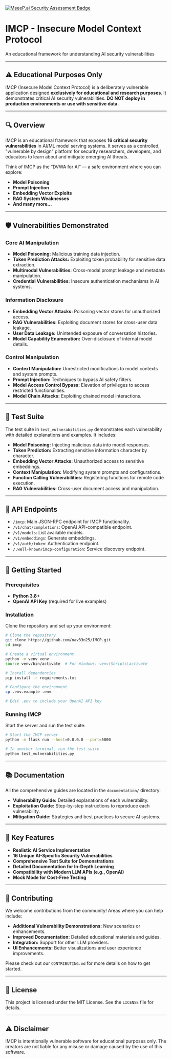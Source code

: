 [![MseeP.ai Security Assessment Badge](https://mseep.net/pr/nav33n25-imcp-badge.png)](https://mseep.ai/app/nav33n25-imcp)

# IMCP - Insecure Model Context Protocol

An educational framework for understanding AI security vulnerabilities

---

## ⚠️ Educational Purposes Only

IMCP (Insecure Model Context Protocol) is a deliberately vulnerable application designed **exclusively for educational and research purposes**. It demonstrates critical AI security vulnerabilities. **DO NOT deploy in production environments or use with sensitive data.**

---

## 🔍 Overview

IMCP is an educational framework that exposes **16 critical security vulnerabilities** in AI/ML model serving systems. It serves as a controlled, "vulnerable by design" platform for security researchers, developers, and educators to learn about and mitigate emerging AI threats.

Think of IMCP as the “DVWA for AI” — a safe environment where you can explore:
- **Model Poisoning**
- **Prompt Injection**
- **Embedding Vector Exploits**
- **RAG System Weaknesses**
- **And many more…**

---

## 🛡️ Vulnerabilities Demonstrated

### Core AI Manipulation
- **Model Poisoning:** Malicious training data injection.
- **Token Prediction Attacks:** Exploiting token probability for sensitive data extraction.
- **Multimodal Vulnerabilities:** Cross-modal prompt leakage and metadata manipulation.
- **Credential Vulnerabilities:** Insecure authentication mechanisms in AI systems.

### Information Disclosure
- **Embedding Vector Attacks:** Poisoning vector stores for unauthorized access.
- **RAG Vulnerabilities:** Exploiting document stores for cross-user data leakage.
- **User Data Leakage:** Unintended exposure of conversation histories.
- **Model Capability Enumeration:** Over-disclosure of internal model details.

### Control Manipulation
- **Context Manipulation:** Unrestricted modifications to model contexts and system prompts.
- **Prompt Injection:** Techniques to bypass AI safety filters.
- **Model Access Control Bypass:** Elevation of privileges to access restricted functionalities.
- **Model Chain Attacks:** Exploiting chained model interactions.

---

## 📜 Test Suite

The test suite in `test_vulnerabilities.py` demonstrates each vulnerability with detailed explanations and examples. It includes:
- **Model Poisoning:** Injecting malicious data into model responses.
- **Token Prediction:** Extracting sensitive information character by character.
- **Embedding Vector Attacks:** Unauthorized access to sensitive embeddings.
- **Context Manipulation:** Modifying system prompts and configurations.
- **Function Calling Vulnerabilities:** Registering functions for remote code execution.
- **RAG Vulnerabilities:** Cross-user document access and manipulation.

---

## 📜 API Endpoints

- `/imcp`: Main JSON-RPC endpoint for IMCP functionality.
- `/v1/chat/completions`: OpenAI API-compatible endpoint.
- `/v1/models`: List available models.
- `/v1/embeddings`: Generate embeddings.
- `/v1/auth/token`: Authentication endpoint.
- `/.well-known/imcp-configuration`: Service discovery endpoint.

---

## 🚀 Getting Started

### Prerequisites

- **Python 3.8+**
- **OpenAI API Key** (required for live examples)

### Installation

Clone the repository and set up your environment:

```bash
# Clone the repository
git clone https://github.com/nav33n25/IMCP.git
cd imcp

# Create a virtual environment
python -m venv venv
source venv/bin/activate  # For Windows: venv\Scripts\activate

# Install dependencies
pip install -r requirements.txt

# Configure the environment
cp .env.example .env

# Edit .env to include your OpenAI API key
```

### Running IMCP

Start the server and run the test suite:

```bash
# Start the IMCP server
python -m flask run --host=0.0.0.0 --port=5000

# In another terminal, run the test suite
python test_vulnerabilities.py
```

---

## 📚 Documentation

All the comprehensive guides are located in the `documentation/` directory:

- **Vulnerability Guide:** Detailed explanations of each vulnerability.
- **Exploitation Guide:** Step-by-step instructions to reproduce each vulnerability.
- **Mitigation Guide:** Strategies and best practices to secure AI systems.

---

## 🌟 Key Features

- **Realistic AI Service Implementation**
- **16 Unique AI-Specific Security Vulnerabilities**
- **Comprehensive Test Suite for Demonstrations**
- **Detailed Documentation for In-Depth Learning**
- **Compatibility with Modern LLM APIs (e.g., OpenAI)**
- **Mock Mode for Cost-Free Testing**

---

## 🤝 Contributing

We welcome contributions from the community! Areas where you can help include:

- **Additional Vulnerability Demonstrations:** New scenarios or enhancements.
- **Improved Documentation:** Detailed educational materials and guides.
- **Integration:** Support for other LLM providers.
- **UI Enhancements:** Better visualizations and user experience improvements.

Please check out our `CONTRIBUTING.md` for more details on how to get started.

---

## 📜 License

This project is licensed under the MIT License. See the `LICENSE` file for details.

---

## ⚠️ Disclaimer

IMCP is intentionally vulnerable software for educational purposes only. The creators are not liable for any misuse or damage caused by the use of this software.